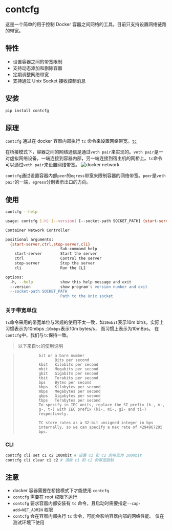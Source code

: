 # contcfg

这是一个简单的用于控制 Docker 容器之间网络的工具。目前只支持设置网络链路的带宽。

## 特性

- 设置容器之间的带宽限制
- 支持动态添加和删除容器
- 定期调整网络带宽
- 支持通过 Unix Socket 接收控制消息

## 安装

```bash
pip install contcfg
```

## 原理

`contcfg` 通过在 docker 容器内部执行 `tc` 命令来设置网络带宽。[`tc`](https://man7.org/linux/man-pages/man8/tc.8.html)

在桥接模式下，容器之间的网络通信是通过`veth pair`来实现的。`veth pair`是一对虚拟网络设备，一端连接到容器内部，另一端连接到宿主机的网桥上。`tc`命令可以通过`veth pair`来设置网络带宽。
![docker network](https://miro.medium.com/v2/resize:fit:828/format:webp/1*v5c5nl2BoA0BqwqWoj5Y1w.jpeg)

`contcfg`通过设置容器内部`peer`的`egress`带宽来限制容器的网络带宽。`peer`是`veth pair`的一端，`egress`分别表示出口的方向。

## 使用

```bash
contcfg --help

usage: contcfg [-h] [--version] [--socket-path SOCKET_PATH] {start-server,ctrl,stop-server,cli} ...

Container Network Controller

positional arguments:
  {start-server,ctrl,stop-server,cli}
                        Sub-command help
    start-server        Start the server
    ctrl                Control the server
    stop-server         Stop the server
    cli                 Run the CLI

options:
  -h, --help            show this help message and exit
  --version             show program's version number and exit
  --socket-path SOCKET_PATH
                        Path to the Unix socket
```

### 关于带宽单位
`tc`命令采用的带宽单位与常规的使用不太一致，如`10mbit`表示10m bit/s，实际上习惯表示为10mbps ;`10mbps`表示10m bytes/s， 而习惯上表示为10mBps。 在`contcfg`中，我们与`tc`保持一致。
  > 以下来自`tc`的使用说明 

  >              bit or a bare number
  >                     Bits per second
  >              kbit   Kilobits per second
  >              mbit   Megabits per second
  >              gbit   Gigabits per second
  >              tbit   Terabits per second
  >              bps    Bytes per second
  >              kbps   Kilobytes per second
  >              mbps   Megabytes per second
  >              gbps   Gigabytes per second
  >              tbps   Terabytes per second
  >              To specify in IEC units, replace the SI prefix (k-, m-,
  >              g-, t-) with IEC prefix (ki-, mi-, gi- and ti-)
  >              respectively.
  >
  >              TC store rates as a 32-bit unsigned integer in bps
  >              internally, so we can specify a max rate of 4294967295
  >              bps.


### CLI

```bash
contcfg cli set c1 c2 100mbit # 设置 c1 和 c2 的带宽为 100mbit
contcfg cli clear c1 c2 # 清除 c1 和 c2 的带宽限制
```

## 注意
- docker 容器需要在桥接模式下才能使用 `contcfg`
- `contcfg` 需要在 root 权限下运行
- `contcfg` 要求容器内部安装有 `tc` 命令，且启动时需要指定`--cap-add=NET_ADMIN` 权限
- `contcfg` 会在容器内部执行 `tc` 命令，可能会影响容器内部的网络性能。 仅在测试环境下使用
